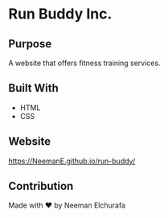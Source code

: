 # Run Buddy Inc.

## Purpose
A website that offers fitness training services.

## Built With
* HTML
* CSS

## Website
https://NeemanE.github.io/run-buddy/

## Contribution
Made with ❤️ by Neeman Elchurafa
